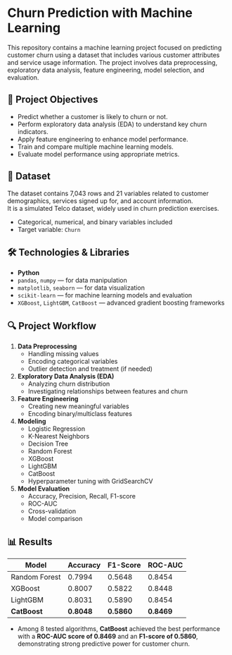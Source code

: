 # Churn Prediction with Machine Learning

This repository contains a machine learning project focused on predicting customer churn using a dataset that includes various customer attributes and service usage information. The project involves data preprocessing, exploratory data analysis, feature engineering, model selection, and evaluation.

## 📌 Project Objectives

- Predict whether a customer is likely to churn or not.
- Perform exploratory data analysis (EDA) to understand key churn indicators.
- Apply feature engineering to enhance model performance.
- Train and compare multiple machine learning models.
- Evaluate model performance using appropriate metrics.

## 📁 Dataset

The dataset contains 7,043 rows and 21 variables related to customer demographics, services signed up for, and account information.  
It is a simulated Telco dataset, widely used in churn prediction exercises.

- Categorical, numerical, and binary variables included
- Target variable: `Churn`

## 🛠️ Technologies & Libraries

- **Python**
- `pandas`, `numpy` — for data manipulation
- `matplotlib`, `seaborn` — for data visualization
- `scikit-learn` — for machine learning models and evaluation
- `XGBoost`, `LightGBM`, `CatBoost` — advanced gradient boosting frameworks

## 🔍 Project Workflow

1. **Data Preprocessing**
   - Handling missing values
   - Encoding categorical variables
   - Outlier detection and treatment (if needed)
2. **Exploratory Data Analysis (EDA)**
   - Analyzing churn distribution
   - Investigating relationships between features and churn
3. **Feature Engineering**
   - Creating new meaningful variables
   - Encoding binary/multiclass features
4. **Modeling**
   - Logistic Regression
   - K-Nearest Neighbors
   - Decision Tree
   - Random Forest
   - XGBoost
   - LightGBM
   - CatBoost
   - Hyperparameter tuning with GridSearchCV
5. **Model Evaluation**
   - Accuracy, Precision, Recall, F1-score
   - ROC-AUC
   - Cross-validation
   - Model comparison

## 📊 Results

| Model          | Accuracy | F1-Score | ROC-AUC  |
|----------------|----------|----------|----------|
| Random Forest  | 0.7994   | 0.5648   | 0.8454   |
| XGBoost        | 0.8007   | 0.5822   | 0.8448   |
| LightGBM       | 0.8031   | 0.5890   | 0.8454   |
| **CatBoost**   | **0.8048** | **0.5860** | **0.8469** |

- Among 8 tested algorithms, **CatBoost** achieved the best performance with a **ROC-AUC score of 0.8469** and an **F1-score of 0.5860**, demonstrating strong predictive power for customer churn.

